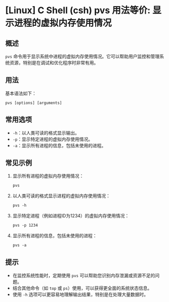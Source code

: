 # [Linux] C Shell (csh) pvs 用法等价: 显示进程的虚拟内存使用情况

## 概述
`pvs` 命令用于显示系统中进程的虚拟内存使用情况。它可以帮助用户监控和管理系统资源，特别是在调试和优化程序时非常有用。

## 用法
基本语法如下：
```
pvs [options] [arguments]
```

## 常用选项
- `-h`：以人类可读的格式显示输出。
- `-p`：显示特定进程的虚拟内存使用情况。
- `-a`：显示所有进程的信息，包括未使用的进程。

## 常见示例
1. 显示所有进程的虚拟内存使用情况：
   ```csh
   pvs
   ```

2. 以人类可读的格式显示进程的虚拟内存使用情况：
   ```csh
   pvs -h
   ```

3. 显示特定进程（例如进程ID为1234）的虚拟内存使用情况：
   ```csh
   pvs -p 1234
   ```

4. 显示所有进程的信息，包括未使用的进程：
   ```csh
   pvs -a
   ```

## 提示
- 在监控系统性能时，定期使用 `pvs` 可以帮助您识别内存泄漏或资源不足的问题。
- 结合其他命令（如 `top` 或 `ps`）使用，可以获得更全面的系统状态信息。
- 使用 `-h` 选项可以更容易地理解输出结果，特别是在处理大量数据时。